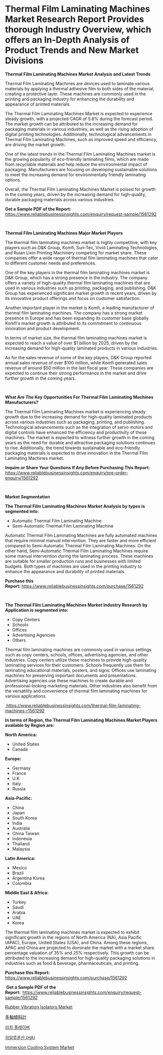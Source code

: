 <p><h1>Thermal Film Laminating Machines Market Research Report Provides thorough Industry Overview, which offers an In-Depth Analysis of Product Trends and New Market Divisions</h1></p><p><strong>Thermal Film Laminating Machines Market Analysis and Latest Trends</strong></p>
<p><p>Thermal Film Laminating Machines are devices used to laminate various materials by applying a thermal adhesive film to both sides of the material, creating a protective layer. These machines are commonly used in the printing and packaging industry for enhancing the durability and appearance of printed materials.</p><p>The Thermal Film Laminating Machines Market is expected to experience steady growth, with a projected CAGR of 5.8% during the forecast period. The market growth can be attributed to the increasing demand for packaging materials in various industries, as well as the rising adoption of digital printing technologies. Additionally, technological advancements in Thermal Film Laminating Machines, such as improved speed and efficiency, are driving the market growth.</p><p>One of the latest trends in the Thermal Film Laminating Machines market is the growing popularity of eco-friendly laminating films, which are made from recyclable materials and help reduce the environmental impact of packaging. Manufacturers are focusing on developing sustainable solutions to meet the increasing demand for environmentally friendly laminating options.</p><p>Overall, the Thermal Film Laminating Machines Market is poised for growth in the coming years, driven by the increasing demand for high-quality, durable packaging materials across various industries.</p></p>
<p><strong>Get a Sample PDF of the Report:&nbsp;</strong> <a href="https://www.reliablebusinessinsights.com/enquiry/request-sample/1561292">https://www.reliablebusinessinsights.com/enquiry/request-sample/1561292</a></p>
<p>&nbsp;</p>
<p><strong>Thermal Film Laminating Machines Major Market Players</strong></p>
<p><p>The thermal film laminating machines market is highly competitive, with key players such as D&K Group, Komfi, Sun-Tec, Vivid Laminating Technologies, and Ruian Lixin Printing Machinery competing for market share. These companies offer a wide range of thermal film laminating machines that cater to different customer needs and preferences.</p><p>One of the key players in the thermal film laminating machines market is D&K Group, which has a strong presence in the industry. The company offers a variety of high-quality thermal film laminating machines that are used in various industries such as printing, packaging, and publishing. D&K Group has experienced significant market growth in recent years, driven by its innovative product offerings and focus on customer satisfaction.</p><p>Another important player in the market is Komfi, a leading manufacturer of thermal film laminating machines. The company has a strong market presence in Europe and has been expanding its customer base globally. Komfi's market growth is attributed to its commitment to continuous innovation and product development.</p><p>In terms of market size, the thermal film laminating machines market is expected to reach a value of over $1 billion by 2025, driven by the increasing demand for high-quality laminated products in various industries.</p><p>As for the sales revenue of some of the key players, D&K Group reported annual sales revenue of over $100 million, while Komfi generated sales revenue of around $50 million in the last fiscal year. These companies are expected to continue their strong performance in the market and drive further growth in the coming years.</p></p>
<p>&nbsp;</p>
<p><strong>What Are The Key Opportunities For Thermal Film Laminating Machines Manufacturers?</strong></p>
<p><p>The Thermal Film Laminating Machines market is experiencing steady growth due to the increasing demand for high-quality laminated products across various industries such as packaging, printing, and publishing. Technological advancements such as the integration of servo motors and digital controls have enhanced the efficiency and productivity of these machines. The market is expected to witness further growth in the coming years as the need for durable and attractive packaging solutions continues to rise. Additionally, the trend towards sustainable and eco-friendly packaging materials is expected to drive innovation in the Thermal Film Laminating Machines market.</p></p>
<p><strong>Inquire or Share Your Questions If Any Before Purchasing This Report:</strong> <a href="https://www.reliablebusinessinsights.com/enquiry/pre-order-enquiry/1561292">https://www.reliablebusinessinsights.com/enquiry/pre-order-enquiry/1561292</a></p>
<p>&nbsp;</p>
<p><strong>Market Segmentation</strong></p>
<p><strong>The Thermal Film Laminating Machines Market Analysis by types is segmented into:</strong></p>
<p><ul><li>Automatic Thermal Film Laminating Machine</li><li>Semi-Automatic Thermal Film Laminating Machine</li></ul></p>
<p><p>Automatic Thermal Film Laminating Machines are fully automated machines that require minimal manual intervention. They are faster and more efficient compared to Semi-Automatic Thermal Film Laminating Machines. On the other hand, Semi-Automatic Thermal Film Laminating Machines require some manual intervention during the laminating process. These machines are suitable for smaller production runs and businesses with limited budgets. Both types of machines are used in the printing industry to enhance the appearance and durability of printed materials.</p></p>
<p><strong>Purchase this Report:&nbsp;</strong><a href="https://www.reliablebusinessinsights.com/purchase/1561292">https://www.reliablebusinessinsights.com/purchase/1561292</a></p>
<p>&nbsp;</p>
<p><strong>The Thermal Film Laminating Machines Market Industry Research by Application is segmented into:</strong></p>
<p><ul><li>Copy Centers</li><li>Schools</li><li>Offices</li><li>Advertising Agencies</li><li>Others</li></ul></p>
<p><p>Thermal film laminating machines are commonly used in various settings such as copy centers, schools, offices, advertising agencies, and other industries. Copy centers utilize these machines to provide high-quality laminating services for their customers. Schools frequently use them for laminating educational materials, posters, and signs. Offices use laminating machines for preserving important documents and presentations. Advertising agencies use these machines to create durable and professional-looking marketing materials. Other industries also benefit from the versatility and convenience of thermal film laminating machines for various applications.</p></p>
<p><a href="https://www.reliablebusinessinsights.com/thermal-film-laminating-machines-r1561292">&nbsp;https://www.reliablebusinessinsights.com/thermal-film-laminating-machines-r1561292</a></p>
<p><strong>In terms of Region, the Thermal Film Laminating Machines Market Players available by Region are:</strong></p>
<p>
    <p> <strong> North America: </strong>
        <ul>
            <li>United States</li>
            <li>Canada</li>
        </ul>
        </p> 
    <p> <strong> Europe: </strong>
        <ul>
            <li>Germany</li>
            <li>France</li>
            <li>U.K.</li>
            <li>Italy</li>
            <li>Russia</li>
        </ul>
        </p> 
    <p> <strong> Asia-Pacific: </strong>
        <ul>
            <li>China</li>
            <li>Japan</li>
            <li>South Korea</li>
            <li>India</li>
            <li>Australia</li>
            <li>China Taiwan</li>
            <li>Indonesia</li>
            <li>Thailand</li>
            <li>Malaysia</li>
        </ul>
        </p> 
    <p> <strong> Latin America: </strong>
        <ul>
            <li>Mexico</li>
            <li>Brazil</li>
            <li>Argentina Korea</li>
            <li>Colombia</li>
        </ul>
        </p> 
    <p> <strong> Middle East & Africa: </strong>
        <ul>
            <li>Turkey</li>
            <li>Saudi</li>
            <li>Arabia</li>
            <li>UAE</li>
            <li>Korea</li>
        </ul>
    </p>
    </p>
<p><p>The thermal film laminating machines market is expected to exhibit significant growth in the regions of North America (NA), Asia Pacific (APAC), Europe, United States (USA), and China. Among these regions, APAC and China are projected to dominate the market with a market share percentage valuation of 35% and 25% respectively. This growth can be attributed to the increasing demand for high-quality packaging solutions in industries such as food & beverage, pharmaceuticals, and printing.</p></p>
<p><strong>Purchase this Report: </strong><a href="https://www.reliablebusinessinsights.com/purchase/1561292">https://www.reliablebusinessinsights.com/purchase/1561292</a></p>
<p>&nbsp;<strong>Get a Sample PDF of the Report:&nbsp;&nbsp;</strong><a href="https://www.reliablebusinessinsights.com/enquiry/request-sample/1561292">https://www.reliablebusinessinsights.com/enquiry/request-sample/1561292</a></p>
<p><strong></strong></p>
<p><p><a href="https://github.com/bmorecock/Market-Research-Report-List-4/blob/main/rubber-vibration-isolators-market.md">Rubber Vibration Isolators Market</a></p><p><a href="https://github.com/NikitaBruen/Market-Research-Report-List-1/blob/main/4802158161854.md">多軸傾斜計</a></p><p><a href="https://github.com/jntpkh496620/Market-Research-Report-List-3/blob/main/5244959174243.md">리치 플레이버</a></p><p><a href="https://github.com/vsoq0zknh59/Market-Research-Report-List-3/blob/main/7621019174244.md">히알루론산 (HA)</a></p><p><a href="https://github.com/jsmusil/Market-Research-Report-List-4/blob/main/immersion-cooling-system-market.md">Immersion Cooling System Market</a></p></p>